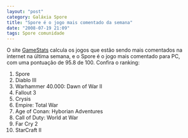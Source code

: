 ```yaml
---
layout: "post"
category: Galáxia Spore
title: "Spore é o jogo mais comentado da semana"
date: "2008-07-19 21:09"
tags: Spore comunidade
---
```

O site [GameStats](http://www.gamestats.com/index/gpm/pc.html) calcula os jogos que estão sendo mais comentados na internet na última semana, e o Spore é o jogo mais comentado para PC, com uma pontuação de 95.8 de 100. Confira o ranking:

1. Spore
2. Diablo III
3. Warhammer 40.000: Dawn of War II
4. Fallout 3
5. Crysis
6. Empire: Total War
7. Age of Conan: Hyborian Adventures
8. Call of Duty: World at War
9. Far Cry 2
10. StarCraft II
